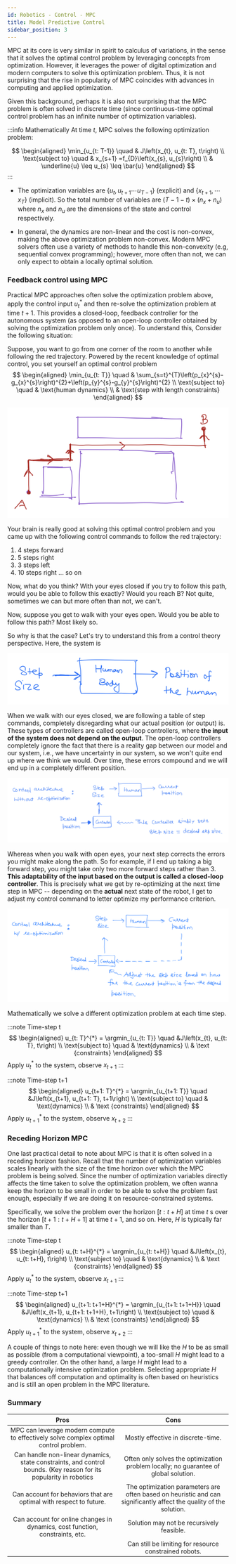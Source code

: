 ```yaml
---
id: Robotics - Control - MPC
title: Model Predictive Control
sidebar_position: 3
---
```


MPC at its core is very similar in spirit to calculus of variations, in the sense that it solves the optimal control problem by leveraging concepts from optimization. However, it leverages the power of digital optimization and modern computers to solve this optimization problem. Thus, it is not surprising that the rise in popularity of MPC coincides with advances in computing and applied optimization.

Given this background, perhaps it is also not surprising that the MPC problem is often solved in discrete time (since continuous-time optimal control problem has an infinite number of optimization variables).

:::info Mathematically
At time $t$, MPC solves the following optimization problem:

$$
\begin{aligned}
\min_{u_{t: T-1}} \quad & J\left(x_{t}, u_{t: T}, t\right) \\
\text{subject to} \quad & x_{s+1} =f_{D}\left(x_{s}, u_{s}\right) \\
& \underline{u} \leq u_{s} \leq \bar{u}
\end{aligned}
$$
:::

- The optimization variables are $\left\{u_{t}, u_{t+1}\cdots u_{T-1}\right\}$ (explicit) and $\left\{x_{t+1},\cdots x_{T}\right\}$ (implicit). So the total number of variables are $(T-1-t) \times\left(n_{x}+n_{u}\right)$ where $n_{x}$ and $n_{u}$ are the dimensions of the state and control respectively.

- In general, the dynamics are non-linear and the cost is non-convex, making the above optimization problem non-convex. Modern MPC solvers often use a variety of methods to handle this non-convexity (e.g, sequential convex programming); however, more often than not, we can only expect to obtain a locally optimal solution.

### Feedback control using MPC

Practical MPC approaches often solve the optimization problem above, apply the control input $u_{t}^{*}$ and then re-solve the optimization problem at time $t+1$. This provides a closed-loop, feedback controller for the autonomous system (as opposed to an open-loop controller obtained by solving the optimization problem only once). To understand this, Consider the following situation:

Suppose, you want to go from one corner of the room to another while following the red trajectory. Powered by the recent knowledge of optimal control, you set yourself an optimal control problem 
$$
\begin{aligned}
\min_{u_{t: T}} \quad & \sum_{s=t}^{T}\left(p_{x}^{s}-g_{x}^{s}\right)^{2}+\left(p_{y}^{s}-g_{y}^{s}\right)^{2} \\
\text{subject to} \quad & \text{human dynamics} \\
& \text{step with length constraints}
\end{aligned}
$$

![](/img/Robotics/MPC_1.png)

Your brain is really good at solving this optimal control problem and you came up with the following control commands to follow the red trajectory:

1. 4 steps forward
2. 5 steps right
3. 3 steps left
4. 10 steps right ... so on

Now, what do you think? With your eyes closed if you try to follow this path, would you be able to follow this exactly? Would you reach B? Not quite, sometimes we can but more often than not, we can't.

Now, suppose you get to walk with your eyes open. Would you be able to follow this path? Most likely so.

So why is that the case? Let's try to understand this from a control theory perspective. Here, the system is

![](/img/Robotics/MPC_2.png)

When we walk with our eyes closed, we are following a table of step commands, completely disregarding what our actual position (or output) is. These types of controllers are called open-loop controllers, where **the input of the system does not depend on the output**. The open-loop controllers completely ignore the fact that there is a reality gap between our model and our system, i.e., we have uncertainty in our system, so we won't quite end up where we think we would. Over time, these errors compound and we will end up in a completely different position.

![](/img/Robotics/MPC.png)

Whereas when you walk with open eyes, your next step corrects the errors you might make along the path. So for example, if I end up taking a big forward step, you might take only two more forward steps rather than 3. **This adaptability of the input based on the output is called a closed-loop controller**. This is precisely what we get by re-optimizing at the next time step in MPC -- depending on the **actual** next state of the robot, I get to adjust my control command to letter optimize my performance criterion. 

![](/img/Robotics/closed-loop.png)

Mathematically we solve a different optimization problem at each time step.

:::note Time-step t
$$
\begin{aligned}
u_{t: T}^{*} = \argmin_{u_{t: T}} \quad &J\left(x_{t}, u_{t: T}, t\right)  \\
\text{subject to} \quad & \text{dynamics} \\
& \text {constraints}
\end{aligned}
$$
Apply $u_t^*$ to the system, observe $x_{t+1}$
:::

:::note Time-step t+1
$$
\begin{aligned}
u_{t+1: T}^{*} = \argmin_{u_{t+1: T}} \quad &J\left(x_{t+1}, u_{t+1: T}, t+1\right)  \\
\text{subject to} \quad & \text{dynamics} \\
& \text {constraints}
\end{aligned}
$$
Apply $u_{t+1}^*$ to the system, observe $x_{t+2}$
:::

### Receding Horizon MPC

One last practical detail to note about MPC is that it is often solved in a receding horizon fashion. Recall that the number of optimization variables scales linearly with the size of the time horizon over which the MPC problem is being solved. Since the number of optimization variables directly affects the time taken to solve the optimization problem, we often wanna keep the horizon to be small in order to be able to solve the problem fast enough, especially if we are doing it on resource-constrained systems.

Specifically, we solve the problem over the horizon $[t: t+H]$ at time $t$ s over the horizon $[t+1: t+H+1]$ at time $t+1$, and so on. Here, $H$ is typically far smaller than $T$.

:::note Time-step t
$$
\begin{aligned}
u_{t: t+H}^{*} = \argmin_{u_{t: t+H}} \quad &J\left(x_{t}, u_{t: t+H}, t\right)  \\
\text{subject to} \quad & \text{dynamics} \\
& \text {constraints}
\end{aligned}
$$
Apply $u_t^*$ to the system, observe $x_{t+1}$
:::

:::note Time-step t+1
$$
\begin{aligned}
u_{t+1: t+1+H}^{*} = \argmin_{u_{t+1: t+1+H}} \quad &J\left(x_{t+1}, u_{t+1: t+1+H}, t+1\right)  \\
\text{subject to} \quad & \text{dynamics} \\
& \text {constraints}
\end{aligned}
$$
Apply $u_{t+1}^*$ to the system, observe $x_{t+2}$
:::

A couple of things to note here: even though we will like the $H$ to be as small as possible (from a computational viewpoint), a too-small $H$ might lead to a greedy controller. On the other hand, a large $H$ might lead to a computationally intensive optimization problem. Selecting appropriate $H$ that balances off computation and optimality is often based on heuristics and is still an open problem in the MPC literature.

### Summary


| Pros | Cons |
|   :----:    |    :----:   |
| MPC can leverage modern compute to effectively solve complex optimal control problem. | Mostly effective in discrete-time. |
| Can handle non-linear dynamics, state constraints, and control bounds. (Key reason for its popularity in robotics | Often only solves the optimization problem locally; no guarantee of global solution. |
| Can account for behaviors that are optimal with respect to future. | The optimization parameters are often based on heuristic and can significantly affect the quality of the solution. |
| Can account for online changes in dynamics, cost function, constraints, etc. | Solution may not be recursively feasible. |
|  | Can still be limiting for resource constrained robots. |
